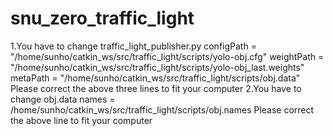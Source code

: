 # snu_zero_traffic_light
1.You have to change traffic_light_publisher.py
    configPath = "/home/sunho/catkin_ws/src/traffic_light/scripts/yolo-obj.cfg"
    weightPath = "/home/sunho/catkin_ws/src/traffic_light/scripts/yolo-obj_last.weights"
    metaPath = "/home/sunho/catkin_ws/src/traffic_light/scripts/obj.data"
 Please correct the above three lines to fit your computer
2.You have to change obj.data
    names = /home/sunho/catkin_ws/src/traffic_light/scripts/obj.names
 Please correct the above line to fit your computer
